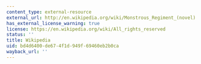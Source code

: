 ```yaml
---
content_type: external-resource
external_url: http://en.wikipedia.org/wiki/Monstrous_Regiment_(novel)
has_external_license_warning: true
license: https://en.wikipedia.org/wiki/All_rights_reserved
status: ''
title: Wikipedia
uid: bd4d6400-de67-4f1d-949f-69460eb2b0ca
wayback_url: ''
---
```

